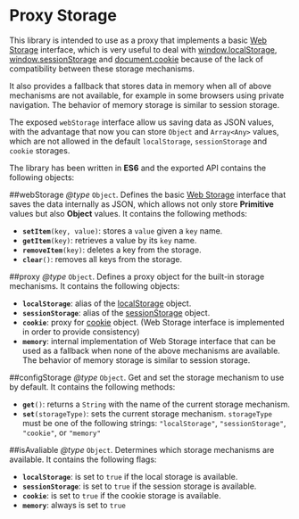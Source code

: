 # Proxy Storage

This library is intended to use as a proxy that implements a basic [Web Storage](https://developer.mozilla.org/en-US/docs/Web/API/Storage) interface, which is very useful to deal with [window.localStorage](https://developer.mozilla.org/en-US/docs/Web/API/Window/localStorage), [window.sessionStorage](https://developer.mozilla.org/en-US/docs/Web/API/Window/sessionStorage) and [document.cookie](https://developer.mozilla.org/en-US/docs/Web/API/Document/cookie) because of the lack of compatibility between these storage mechanisms.

It also provides a fallback that stores data in memory when all of above mechanisms are not available, for example in some browsers using private navigation. The behavior of memory storage is similar to session storage.

The exposed `webStorage` interface allow us saving data as JSON values, with the advantage that now you can store `Object` and `Array<Any>` values, which are not allowed in the default `localStorage`, `sessionStorage` and `cookie` storages.

The library has been written in **ES6** and the exported API contains the following objects:

##webStorage
_@type_ `Object`. Defines the basic [Web Storage](https://developer.mozilla.org/en-US/docs/Web/API/Storage) interface that saves the data internally as JSON, which allows not only store **Primitive** values but also **Object** values. It contains the following methods:

- **`setItem`**`(key, value)`: stores a `value` given a `key` name.
- **`getItem`**`(key)`: retrieves a value by its `key` name.
- **`removeItem`**`(key)`: deletes a key from the storage.
- **`clear`**`()`: removes all keys from the storage.

##proxy
_@type_ `Object`. Defines a proxy object for the built-in storage mechanisms. It contains the following objects:

- **`localStorage`**: alias of the [localStorage](https://developer.mozilla.org/en-US/docs/Web/API/Window/localStorage) object.
- **`sessionStorage`**: alias of the [sessionStorage](https://developer.mozilla.org/en-US/docs/Web/API/Window/sessionStorage) object.
- **`cookie`**: proxy for [cookie](https://developer.mozilla.org/en-US/docs/Web/API/Document/cookie) object. (Web Storage interface is implemented in order to provide consistency)
- **`memory`**: internal implementation of Web Storage interface that can be used as a fallback when none of the above mechanisms are available. The behavior of memory storage is similar to session storage.

##configStorage
_@type_ `Object`. Get and set the storage mechanism to use by default. It contains the following methods:

- **`get`**`()`: returns a `String` with the name of the current storage mechanism.
- **`set`**`(storageType)`: sets the current storage mechanism. `storageType` must be one of the following strings: `"localStorage"`, `"sessionStorage"`, `"cookie"`, or `"memory"`

##isAvaliable
_@type_ `Object`. Determines which storage mechanisms are available. It contains the following flags:

- **`localStorage`**: is set to `true` if the local storage is available.
- **`sessionStorage`**: is set to `true` if the session storage is available.
- **`cookie`**: is set to `true` if the cookie storage is available.
- **`memory`**: always is set to `true`

